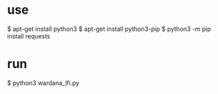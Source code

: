 # use

$ apt-get install python3
$ apt-get install python3-pip
$ python3 -m pip install requests

# run

$ python3 wardana_lfi.py
